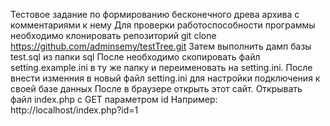 Тестовое задание по формированию бесконечного древа архива с комментариями к нему
Для проверки работоспособности программы необходимо клонировать репозиторий
git clone https://github.com/adminsemy/testTree.git
Затем выполнить дамп базы test.sql из папки sql
После необходимо скопировать файл setting.example.ini в ту же папку и переименовать на
setting.ini. После внести изменния в новый файл setting.ini для настройки подключения к своей базе данных
После в браузере открыть этот сайт. Открывать файл index.php c GET параметром id
Например: http://localhost/index.php?id=1
